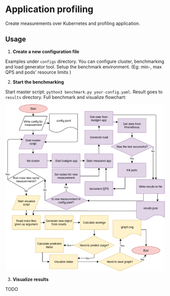 # Application profiling

Create measurements over Kubernetes and profiling application.

## Usage
1. **Create a new configuration file**

  Examples under `configs` directory. You can configure cluster, benchmarking and load generator tool. Setup the benchmark environment. (Eg: min-, max QPS and pods' resource limits )

2. **Start the benchmarking**

  Start master script: `python3 benchmark.py your-config.yaml`. Result goes to `results` directory. 
  Full benchmark and visualize flowchart:
  
  ![Full benchmark and visualize](https://raw.githubusercontent.com/Tutkovics/benchmarking/master/figures/test/flowchart_clear_vertical_average.png)
  
3. **Visualize results**

  TODO
